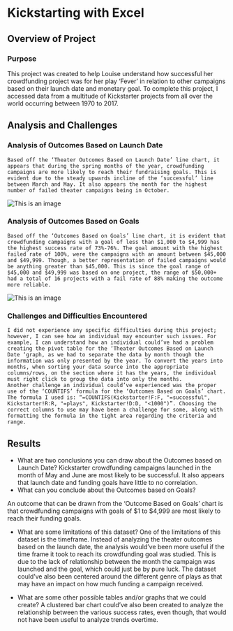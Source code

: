 # Kickstarting with Excel
## Overview of Project 
### Purpose
This project was created to help Louise understand how successful her crowdfunding project was for her play ‘Fever’ in relation to other campaigns based on their launch date and monetary goal. To complete this project, I accessed data from a multitude of Kickstarter projects from all over the world occurring between 1970 to 2017.  
## Analysis and Challenges
### Analysis of Outcomes Based on Launch Date
	Based off the ‘Theater Outcomes Based on Launch Date’ line chart, it appears that during the spring months of the year, crowdfunding campaigns are more likely to reach their fundraising goals. This is evident due to the steady upwards incline of the ‘successful’ line between March and May. It also appears the month for the highest number of failed theater campaigns being in October. 

![This is an image]( https://imgur.com/a/Z3Ncyo5)
### Analysis of Outcomes Based on Goals
	Based off the ‘Outcomes Based on Goals’ line chart, it is evident that crowdfunding campaigns with a goal of less than $1,000 to $4,999 has the highest success rate of 73%-76%. The goal amount with the highest failed rate of 100%, were the campaigns with an amount between $45,000 and $49,999. Though, a better representation of failed campaigns would be anything greater than $45,000. This is since the goal range of $45,000 and $49,999 was based on one project, the range of $50,000+ had a total of 16 projects with a fail rate of 88% making the outcome more reliable. 

![This is an image]( https://imgur.com/cS2Nw7y)

### Challenges and Difficulties Encountered
	I did not experience any specific difficulties during this project; however, I can see how an individual may encounter such issues. For example, I can understand how an individual could’ve had a problem creating the pivot table for the ‘Theater Outcomes Based on Launch Date ‘graph, as we had to separate the data by month though the information was only presented by the year. To convert the years into months, when sorting your data source into the appropriate columns/rows, on the section where it has the years, the individual must right click to group the data into only the months. 
	Another challenge an individual could’ve experienced was the proper use of the ‘COUNTIFS’ formula for the ‘Outcomes Based on Goals’ chart. The formula I used is: “=COUNTIFS(Kickstarter!F:F, "=successful", Kickstarter!R:R, "=plays", Kickstarter!D:D, "<1000")”. Choosing the correct columns to use may have been a challenge for some, along with formatting the formula in the tight area regarding the criteria and range.  
## Results
- What are two conclusions you can draw about the Outcomes based on Launch Date?
Kickstarter crowdfunding campaigns launched in the month of May and June are most likely to be successful. 
It also appears that launch date and funding goals have little to no correlation. 
- What can you conclude about the Outcomes based on Goals?

An outcome that can be drawn from the ‘Outcome Based on Goals’ chart is that crowdfunding campaigns with goals of $1 to $4,999 are most likely to reach their funding goals.  
- What are some limitations of this dataset?
One of the limitations of this dataset is the timeframe. Instead of analyzing the theater outcomes based on the launch date, the analysis would’ve been more useful if the time frame it took to reach its crowdfunding goal was studied. This is due to the lack of relationship between the month the campaign was launched and the goal, which could just be by pure luck. The dataset could’ve also been centered around the different genre of plays as that may have an impact on how much funding a campaign received. 

- What are some other possible tables and/or graphs that we could create?
	A clustered bar chart could’ve also been created to analyze the relationship between the various success rates, even though, that would not have been useful to analyze trends overtime. 

